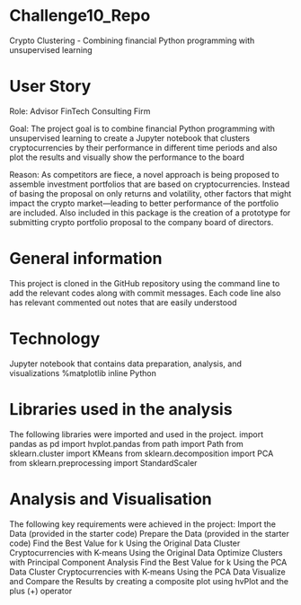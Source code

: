 # Challenge10_Repo
Crypto Clustering - Combining financial Python programming with unsupervised learning

# User Story
Role: Advisor FinTech Consulting Firm

Goal: The project goal is to combine financial Python programming with unsupervised learning to create a Jupyter notebook that clusters cryptocurrencies by their performance in different time periods and also plot the results and visually show the performance to the board

Reason: As competitors are fiece, a novel approach is being proposed to assemble investment portfolios that are based on cryptocurrencies. Instead of basing the proposal on only returns and volatility, other factors that might impact the crypto market—leading to better performance of the portfolio are included. Also included in this package is the creation of a prototype for submitting crypto portfolio proposal to the company board of directors.

# General information 
This project is cloned in the GitHub repository using the command line to add the relevant codes along with commit messages.
Each code line also has relevant commented out notes that are easily understood  

# Technology
Jupyter notebook that contains data preparation, analysis, and visualizations 
%matplotlib inline
Python

# Libraries used in the analysis
The following libraries were imported and used in the project.
import pandas as pd
import hvplot.pandas
from path import Path
from sklearn.cluster import KMeans
from sklearn.decomposition import PCA
from sklearn.preprocessing import StandardScaler

# Analysis and Visualisation
The following key requirements were achieved in the project:
Import the Data (provided in the starter code)
Prepare the Data (provided in the starter code)
Find the Best Value for k Using the Original Data
Cluster Cryptocurrencies with K-means Using the Original Data
Optimize Clusters with Principal Component Analysis 
Find the Best Value for k Using the PCA Data
Cluster Cryptocurrencies with K-means Using the PCA Data 
Visualize and Compare the Results by creating a composite plot using hvPlot and the plus (+) operator 